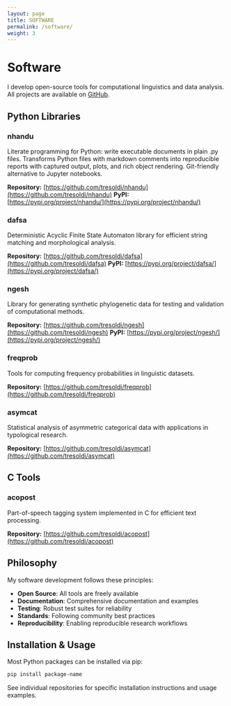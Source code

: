 ```yaml
---
layout: page
title: SOFTWARE
permalink: /software/
weight: 3
---
```


# Software

I develop open-source tools for computational linguistics and data analysis. All projects are available on [GitHub](https://github.com/tresoldi).

## Python Libraries

### nhandu
Literate programming for Python: write executable documents in plain .py files. Transforms Python files with markdown comments into reproducible reports with captured output, plots, and rich object rendering. Git-friendly alternative to Jupyter notebooks.

**Repository:** [https://github.com/tresoldi/nhandu](https://github.com/tresoldi/nhandu)
**PyPI:** [https://pypi.org/project/nhandu/](https://pypi.org/project/nhandu/)

### dafsa
Deterministic Acyclic Finite State Automaton library for efficient string matching and morphological analysis.

**Repository:** [https://github.com/tresoldi/dafsa](https://github.com/tresoldi/dafsa)
**PyPI:** [https://pypi.org/project/dafsa/](https://pypi.org/project/dafsa/)

### ngesh
Library for generating synthetic phylogenetic data for testing and validation of computational methods.

**Repository:** [https://github.com/tresoldi/ngesh](https://github.com/tresoldi/ngesh)
**PyPI:** [https://pypi.org/project/ngesh/](https://pypi.org/project/ngesh/)

### freqprob
Tools for computing frequency probabilities in linguistic datasets.

**Repository:** [https://github.com/tresoldi/freqprob](https://github.com/tresoldi/freqprob)

### asymcat
Statistical analysis of asymmetric categorical data with applications in typological research.

**Repository:** [https://github.com/tresoldi/asymcat](https://github.com/tresoldi/asymcat)

## C Tools

### acopost
Part-of-speech tagging system implemented in C for efficient text processing.

**Repository:** [https://github.com/tresoldi/acopost](https://github.com/tresoldi/acopost)

## Philosophy

My software development follows these principles:

- **Open Source**: All tools are freely available
- **Documentation**: Comprehensive documentation and examples
- **Testing**: Robust test suites for reliability
- **Standards**: Following community best practices
- **Reproducibility**: Enabling reproducible research workflows

## Installation & Usage

Most Python packages can be installed via pip:

```bash
pip install package-name
```

See individual repositories for specific installation instructions and usage examples.